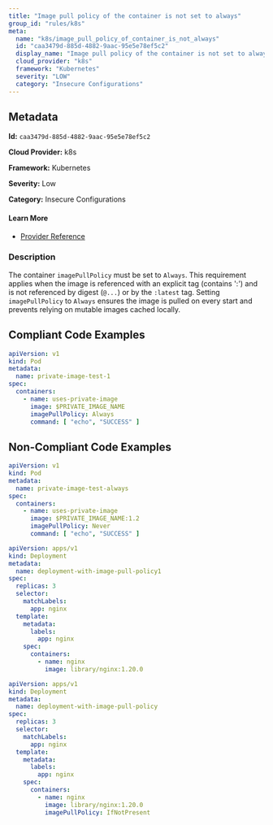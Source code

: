 ```yaml
---
title: "Image pull policy of the container is not set to always"
group_id: "rules/k8s"
meta:
  name: "k8s/image_pull_policy_of_container_is_not_always"
  id: "caa3479d-885d-4882-9aac-95e5e78ef5c2"
  display_name: "Image pull policy of the container is not set to always"
  cloud_provider: "k8s"
  framework: "Kubernetes"
  severity: "LOW"
  category: "Insecure Configurations"
---
```

## Metadata

**Id:** `caa3479d-885d-4882-9aac-95e5e78ef5c2`

**Cloud Provider:** k8s

**Framework:** Kubernetes

**Severity:** Low

**Category:** Insecure Configurations

#### Learn More

 - [Provider Reference](https://kubernetes.io/docs/concepts/containers/images/#updating-images)

### Description

 The container `imagePullPolicy` must be set to `Always`. This requirement applies when the image is referenced with an explicit tag (contains ':') and is not referenced by digest (`@...`) or by the `:latest` tag. Setting `imagePullPolicy` to `Always` ensures the image is pulled on every start and prevents relying on mutable images cached locally.


## Compliant Code Examples
```yaml
apiVersion: v1
kind: Pod
metadata:
  name: private-image-test-1
spec:
  containers:
    - name: uses-private-image
      image: $PRIVATE_IMAGE_NAME
      imagePullPolicy: Always
      command: [ "echo", "SUCCESS" ]
```
## Non-Compliant Code Examples
```yaml
apiVersion: v1
kind: Pod
metadata:
  name: private-image-test-always
spec:
  containers:
    - name: uses-private-image
      image: $PRIVATE_IMAGE_NAME:1.2
      imagePullPolicy: Never
      command: [ "echo", "SUCCESS" ]
```

```yaml
apiVersion: apps/v1
kind: Deployment
metadata:
  name: deployment-with-image-pull-policy1
spec:
  replicas: 3
  selector:
    matchLabels:
      app: nginx
  template:
    metadata:
      labels:
        app: nginx
    spec:
      containers:
        - name: nginx
          image: library/nginx:1.20.0

```

```yaml
apiVersion: apps/v1
kind: Deployment
metadata:
  name: deployment-with-image-pull-policy
spec:
  replicas: 3
  selector:
    matchLabels:
      app: nginx
  template:
    metadata:
      labels:
        app: nginx
    spec:
      containers:
        - name: nginx
          image: library/nginx:1.20.0
          imagePullPolicy: IfNotPresent

```